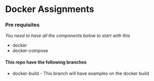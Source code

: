 # Docker Assignments #

### Pre requisites ###

*You need to have all the components below to start with this*

- docker
- docker-compose

#### This repo have the following branches ####

- docker-build - This branch will have examples on the docker build
